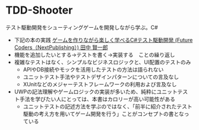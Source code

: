 # TDD-Shooter
テスト駆動開発をシューティングゲームを開発しながら学ぶ。C#
- 下記の本の実践
[ゲームを作りながら楽しく学べるC#テスト駆動開発 (Future Coders（NextPublishing）)   田中 賢一郎](https://www.amazon.co.jp/dp/B07PYSBHSL/ref=cm_sw_r_tw_dp_8SQT37HMJBETV4NNKPTC?)
- 機能を追加したいとする→テストを書く→実装する　ことの繰り返し
- 複雑なテストはなく、シンプルなビジネスロジックと、UI配置のテストのみ
  - APIやDB接続やモックを活用したテストの方法は語られない
  - ユニットテスト手法やテストデザインパターンについての言及なし
  - XUnitなどのメジャーテストフレームワークの利用および言及なし
- UWPの記法理解やゲームロジックの実装が多いため、純粋にユニットテスト手法を学びたい人にとっては、本書はカロリーが高い可能性がある
  - ユニットテストの記述方法を学ぶのではなく、「前半に紹介されたテスト駆動の考え方を用いてゲーム開発を行う」ことがコンセプトの書となっている

